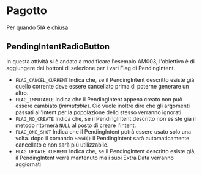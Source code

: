 # Pagotto
Per quando 5IA è chiusa

## PendingIntentRadioButton
In questa attività si è andato a modificare l'esempio AM003, l'obiettivo è di aggiungere dei bottoni di selezione per i vari Flag di PendingIntent.

- `FLAG_CANCEL_CURRENT` Indica che, se il PendingIntent descritto esiste già quello corrente deve essere cancellato prima di poterne generare un altro.
- `FLAG_IMMUTABLE` Indica che il PendingIntent appena creato non può essere cambiato (*immutable*). Ciò vuole inoltre dire che gli argomenti passati all'intent per la popolazione dello stesso verranno ignorati.
- `FLAG_NO_CREATE` Indica che, se il PendingIntent descritto non esiste già il metodo ritornerà `NULL` al posto di creare l'intent.
- `FLAG_ONE_SHOT` Indica che il PendingIntent potrà essere usato solo una volta. dopo il comando `Send()` il PendingIntent sarà automaticamente cancellato e non sarà più utilizzabile.
- `FLAG_UPDATE_CURRENT` Indica che, se il PendingIntent descritto esiste già, il PendingIntent verrà mantenuto ma i suoi Extra Data verranno aggiornati
